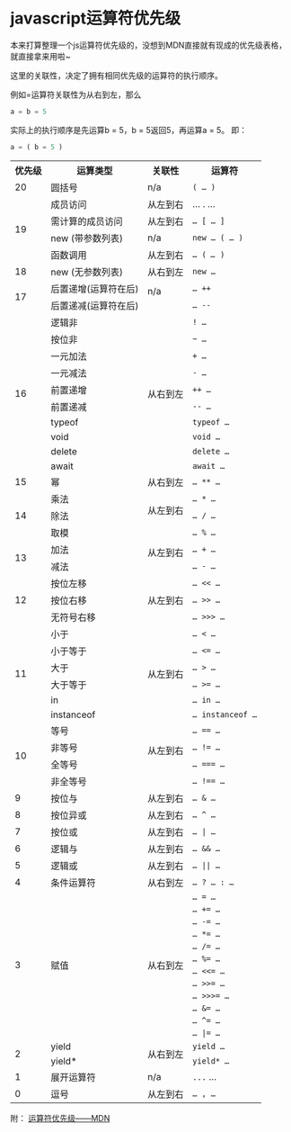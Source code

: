 # javascript运算符优先级

本来打算整理一个js运算符优先级的，没想到MDN直接就有现成的优先级表格，就直接拿来用啦~

这里的关联性，决定了拥有相同优先级的运算符的执行顺序。

例如=运算符关联性为从右到左，那么
```javascript
a = b = 5
```
实际上的执行顺序是先运算b = 5，b = 5返回5，再运算a = 5。
即：
```javascript
a = ( b = 5 )
```


<table>
 <tbody>
  <tr>
   <th>优先级</th>
   <th>运算类型</th>
   <th>关联性</th>
   <th>运算符</th>
  </tr>
  <tr>
   <td>20</td>
   <td>圆括号</td>
   <td>n/a</td>
   <td><code>( … )</code></td>
  </tr>
  <tr>
   <td rowspan="4">19</td>
   <td>成员访问</td>
   <td>从左到右</td>
   <td>… . …</code></td>
  </tr>
  <tr>
   <td>需计算的成员访问</td>
   <td>从左到右</td>
   <td><code>… [ … ]</code></td>
  </tr>
  <tr>
   <td>new (带参数列表)</td>
   <td>n/a</td>
   <td><code>new … ( … )</code></td>
  </tr>
  <tr>
   <td>函数调用</td>
   <td>从左到右</td>
   <td><code>… (&nbsp;<var>…&nbsp;</var>)</code></td>
  </tr>
  <tr>
   <td rowspan="1">18</td>
   <td>new&nbsp;(无参数列表)</td>
   <td>从右到左</td>
   <td><code>new …</code></td>
  </tr>
  <tr>
   <td rowspan="2">17</td>
   <td>后置递增(运算符在后)</td>
   <td colspan="1" rowspan="2">n/a<br>
    &nbsp;</td>
   <td><code>… ++</code></td>
  </tr>
  <tr>
   <td>后置递减(运算符在后)</td>
   <td><code>… --</code></td>
  </tr>
  <tr>
   <td colspan="1" rowspan="10">16</td>
   <td>逻辑非</td>
   <td colspan="1" rowspan="10">从右到左</td>
   <td><code>! …</code></td>
  </tr>
  <tr>
   <td>按位非</td>
   <td><code>~ …</code></td>
  </tr>
  <tr>
   <td>一元加法</td>
   <td><code>+ …</code></td>
  </tr>
  <tr>
   <td>一元减法</td>
   <td><code>- …</code></td>
  </tr>
  <tr>
   <td>前置递增</td>
   <td><code>++ …</code></td>
  </tr>
  <tr>
   <td>前置递减</td>
   <td><code>-- …</code></td>
  </tr>
  <tr>
   <td>typeof</td>
   <td><code>typeof …</code></td>
  </tr>
  <tr>
   <td>void</td>
   <td><code>void …</code></td>
  </tr>
  <tr>
   <td>delete</td>
   <td><code>delete …</code></td>
  </tr>
  <tr>
   <td>await</td>
   <td><code>await …</code></td>
  </tr>
  <tr>
   <td>15</td>
   <td>幂</td>
   <td>从右到左</td>
   <td><code>…&nbsp;**&nbsp;…</code></td>
  </tr>
  <tr>
   <td rowspan="3">14</td>
   <td>乘法</td>
   <td colspan="1" rowspan="3">从左到右<br>
    &nbsp;</td>
   <td><code>… *&nbsp;…</code></td>
  </tr>
  <tr>
   <td>除法</td>
   <td><code>… /&nbsp;…</code></td>
  </tr>
  <tr>
   <td>取模</td>
   <td><code>… %&nbsp;…</code></td>
  </tr>
  <tr>
   <td rowspan="2">13</td>
   <td>加法</td>
   <td colspan="1" rowspan="2">从左到右<br>
    &nbsp;</td>
   <td><code>… +&nbsp;…</code></td>
  </tr>
  <tr>
   <td>减法</td>
   <td><code>… -&nbsp;…</code></td>
  </tr>
  <tr>
   <td rowspan="3">12</td>
   <td>按位左移</td>
   <td colspan="1" rowspan="3">从左到右</td>
   <td><code>… &lt;&lt;&nbsp;…</code></td>
  </tr>
  <tr>
   <td>按位右移</td>
   <td><code>… &gt;&gt;&nbsp;…</code></td>
  </tr>
  <tr>
   <td>无符号右移</td>
   <td><code>… &gt;&gt;&gt;&nbsp;…</code></td>
  </tr>
  <tr>
   <td rowspan="6">11</td>
   <td>小于</td>
   <td colspan="1" rowspan="6">从左到右</td>
   <td><code>… &lt;&nbsp;…</code></td>
  </tr>
  <tr>
   <td>小于等于</td>
   <td><code>… &lt;=&nbsp;…</code></td>
  </tr>
  <tr>
   <td>大于</td>
   <td><code>… &gt;&nbsp;…</code></td>
  </tr>
  <tr>
   <td>大于等于</td>
   <td><code>… &gt;=&nbsp;…</code></td>
  </tr>
  <tr>
   <td>in</td>
   <td><code>… in&nbsp;…</code></td>
  </tr>
  <tr>
   <td>instanceof</td>
   <td><code>… instanceof&nbsp;…</code></td>
  </tr>
  <tr>
   <td rowspan="4">10</td>
   <td>等号</td>
   <td colspan="1" rowspan="4">从左到右<br>
    &nbsp;</td>
   <td><code>… ==&nbsp;…</code></td>
  </tr>
  <tr>
   <td>非等号</td>
   <td><code>… !=&nbsp;…</code></td>
  </tr>
  <tr>
   <td>全等号</td>
   <td><code>… ===&nbsp;…</code></td>
  </tr>
  <tr>
   <td>非全等号</td>
   <td><code>… !==&nbsp;…</code></td>
  </tr>
  <tr>
   <td>9</td>
   <td>按位与</td>
   <td>从左到右</td>
   <td><code>… &amp;&nbsp;…</code></td>
  </tr>
  <tr>
   <td>8</td>
   <td>按位异或</td>
   <td>从左到右</td>
   <td><code>… ^&nbsp;…</code></td>
  </tr>
  <tr>
   <td>7</td>
   <td>按位或</td>
   <td>从左到右</td>
   <td><code>… |&nbsp;…</code></td>
  </tr>
  <tr>
   <td>6</td>
   <td>逻辑与</td>
   <td>从左到右</td>
   <td><code>… &amp;&amp;&nbsp;…</code></td>
  </tr>
  <tr>
   <td>5</td>
   <td>逻辑或</td>
   <td>从左到右</td>
   <td><code>… ||&nbsp;…</code></td>
  </tr>
  <tr>
   <td>4</td>
   <td>条件运算符</td>
   <td>从右到左</td>
   <td><code>… ? … : …</code></td>
  </tr>
  <tr>
   <td rowspan="12">3</td>
   <td rowspan="12">赋值</td>
   <td rowspan="12">从右到左</td>
   <td><code>… =&nbsp;…</code></td>
  </tr>
  <tr>
   <td><code>… +=&nbsp;…</code></td>
  </tr>
  <tr>
   <td><code>… -=&nbsp;…</code></td>
  </tr>
  <tr>
   <td><code>… *=&nbsp;…</code></td>
  </tr>
  <tr>
   <td><code>… /=&nbsp;…</code></td>
  </tr>
  <tr>
   <td><code>… %=&nbsp;…</code></td>
  </tr>
  <tr>
   <td><code>… &lt;&lt;=&nbsp;…</code></td>
  </tr>
  <tr>
   <td><code>… &gt;&gt;=&nbsp;…</code></td>
  </tr>
  <tr>
   <td><code>… &gt;&gt;&gt;=&nbsp;…</code></td>
  </tr>
  <tr>
   <td><code>… &amp;=&nbsp;…</code></td>
  </tr>
  <tr>
   <td><code>… ^=&nbsp;…</code></td>
  </tr>
  <tr>
   <td><code>… |=&nbsp;…</code></td>
  </tr>
  <tr>
   <td colspan="1" rowspan="2">2</td>
   <td>yield</td>
   <td colspan="1" rowspan="2">从右到左</td>
   <td><code>yield&nbsp;…</code></td>
  </tr>
  <tr>
   <td>yield*</td>
   <td><code>yield*&nbsp;…</code></td>
  </tr>
  <tr>
   <td>1</td>
   <td>展开运算符</td>
   <td>n/a</td>
   <td><code>...</code>&nbsp;…</td>
  </tr>
  <tr>
   <td>0</td>
   <td>逗号</td>
   <td>从左到右</td>
   <td><code>… ,&nbsp;…</code></td>
  </tr>
 </tbody>
</table>

附：
[运算符优先级——MDN](https://developer.mozilla.org/zh-CN/docs/Web/JavaScript/Reference/Operators/Operator_Precedence)